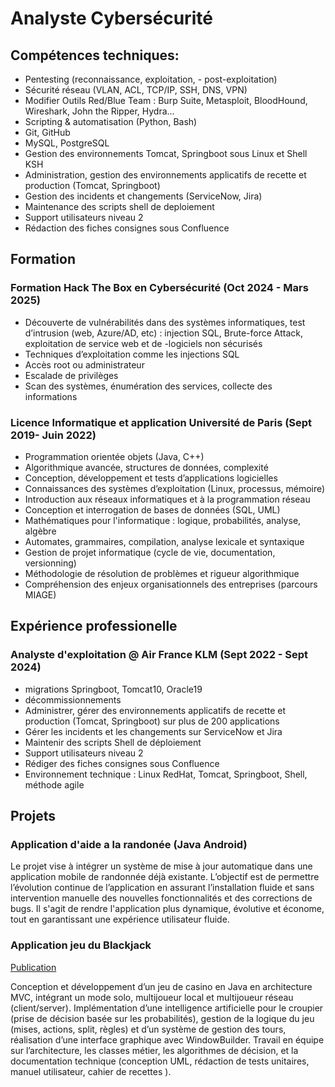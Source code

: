 
# Analyste Cybersécurité

## Compétences techniques:

- Pentesting (reconnaissance, exploitation, - post-exploitation) <br/>
- Sécurité réseau (VLAN, ACL, TCP/IP, SSH, DNS, VPN) <br/>
- Modifier Outils Red/Blue Team : Burp Suite, Metasploit, BloodHound, Wireshark, John the Ripper, Hydra... <br/>
- Scripting & automatisation (Python, Bash) <br/>
- Git, GitHub <br/>
- MySQL, PostgreSQL <br/>
- Gestion des environnements Tomcat, Springboot sous Linux et Shell KSH <br/>
- Administration, gestion des environnements applicatifs de recette et production (Tomcat, Springboot) <br/>
- Gestion des incidents et changements (ServiceNow, Jira) <br/>
- Maintenance des scripts shell de deploiement <br/>
- Support utilisateurs niveau 2 <br/>
- Rédaction des fiches consignes sous Confluence <br/>

## Formation
### Formation Hack The Box en Cybersécurité (Oct 2024 - Mars 2025)

- Découverte de vulnérabilités dans des systèmes informatiques, test d’intrusion (web, Azure/AD, etc) : injection SQL, Brute-force Attack, exploitation de service web et de -logiciels non sécurisés <br/>
- Techniques d’exploitation comme les injections SQL <br/>
- Accès root ou administrateur <br/>
- Escalade de privilèges <br/>
- Scan des systèmes, énumération des services, collecte des informations <br/>

### Licence Informatique et application Université de Paris (Sept 2019- Juin 2022)

- Programmation orientée objets (Java, C++) <br/>
- Algorithmique avancée, structures de données, complexité <br/>
- Conception, développement et tests d’applications logicielles <br/>
- Connaissances des systèmes d’exploitation (Linux, processus, mémoire) <br/>
- Introduction aux réseaux informatiques et à la programmation réseau <br/>
- Conception et interrogation de bases de données (SQL, UML) <br/>
- Mathématiques pour l'informatique : logique, probabilités, analyse, algèbre <br/>
- Automates, grammaires, compilation, analyse lexicale et syntaxique <br/>
- Gestion de projet informatique (cycle de vie, documentation, versionning) <br/>
- Méthodologie de résolution de problèmes et rigueur algorithmique <br/>
- Compréhension des enjeux organisationnels des entreprises (parcours MIAGE) <br/>

## Expérience professionelle
### Analyste d'exploitation @ Air France KLM (Sept 2022 - Sept 2024)

- migrations Springboot, Tomcat10, Oracle19 <br/>
- décommissionnements <br/>
- Administrer, gérer des environnements applicatifs de recette et production (Tomcat, Springboot) sur plus de 200 applications <br/>
- Gérer les incidents et les changements sur ServiceNow et Jira <br/>
- Maintenir des scripts Shell de déploiement <br/>
- Support utilisateurs niveau 2 <br/>
- Rédiger des fiches consignes sous Confluence <br/>
- Environnement technique : Linux RedHat, Tomcat, Springboot, Shell, méthode agile <br/> 

## Projets
### Application d'aide a la randonée (Java Android) 

Le projet vise à intégrer un système de mise à jour automatique dans une application mobile de randonnée déjà existante. L’objectif est de permettre l’évolution continue de l’application en assurant l’installation fluide et sans intervention manuelle des nouvelles fonctionnalités et des corrections de bugs. Il s'agit de rendre l'application plus dynamique, évolutive et économe, tout en garantissant une expérience utilisateur fluide. <br/>

### Application jeu du Blackjack 
[Publication](https://github.com/MacivaMoubarki/blackjack.git)

Conception et développement d’un jeu de casino en Java en architecture MVC, intégrant un mode solo, multijoueur local et multijoueur réseau (client/server). 
Implémentation d’une intelligence artificielle pour le croupier (prise de décision basée sur les probabilités), gestion de la logique du jeu (mises, actions, split, règles) et d’un système de gestion des tours, réalisation d’une interface graphique avec WindowBuilder. Travail en équipe sur l’architecture, les classes métier, les algorithmes de décision, et la documentation technique (conception UML, rédaction de tests unitaires, manuel utilisateur, cahier de recettes ).
